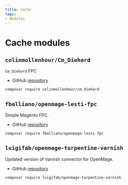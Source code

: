 ```yaml
---
title: Cache
tags:
- Modules
---
```


# Cache modules

## `colinmollenhour/Cm_Diehard`
`Cm_Diehard` FPC

- GitHub [repository](https://github.com/colinmollenhour/Cm_Diehard)

```bash
composer require colinmollenhour/cm_diehard
```

## `fballiano/openmage-lesti-fpc`
Simple Magento FPC.

- GitHub [repository](https://github.com/fballiano/openmage-lesti-fpc)

```bash
composer require fballiano/openmage-lesti-fpc
```

## `luigifab/openmage-turpentine-varnish`
Updated version of Varnish connector for OpenMage.

- GitHub [repository](https://github.com/luigifab/openmage-turpentine-varnish)

```bash
composer require luigifab/openmage-turpentine-varnish
```
